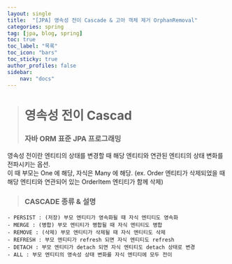 ```yaml
---
layout: single
title:  "[JPA] 영속성 전이 Cascade & 고아 객체 제거 OrphanRemoval"
categories: spring
tag: [jpa, blog, spring]
toc: true
toc_label: "목록"
toc_icon: "bars"
toc_sticky: true
author_profiles: false
sidebar:
    nav: "docs"
---  
```


> # 영속성 전이 Cascad
> ### 자바 ORM 표준 JPA 프로그래밍  

영속성 전이란 엔티티의 상태를 변경할 때 해당 엔티티와 연관된 엔티티의 상태 변화를 전파시키는 옵션.  
이 때 부모는 One 에 해당, 자식은 Many 에 해당. 
(ex. Order 엔티티가 삭제되었을 때 해당 엔티티와 연관되어 있는 OrderItem 엔티티가 함께 삭제)  

> ### CASCADE 종류 & 설명

```
- PERSIST : (저장) 부모 엔티티가 영속화될 때 자식 엔티티도 영속화
- MERGE : (병합) 부모 엔티티가 병합될 때 자식 엔티티도 병합
- REMOVE : (삭제) 부모 엔티티가 삭제될 때 자식 엔티티도 삭제
- REFRESH : 부모 엔티티가 refresh 되면 자식 엔티티도 refresh
- DETACH : 부모 엔티티가 detach 되면 자식 엔티티도 detach 상태로 변경
- ALL : 부모 엔티티의 영속성 상태 변화를 자식 엔티티에 모두 전이
```
